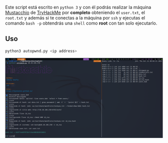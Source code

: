 Este script está escrito en `python 3` y con él podrás realizar la máquina [Mustacchio](https://tryhackme.com/room/mustacchio) de [TryHackMe](https://tryhackme.com/) por **completo** obteniendo el `user.txt`, el `root.txt` y además si te conectas a la máquina por `ssh` y ejecutas el comando `bash -p` obtendrás una `shell` como **root** con tan solo ejecutarlo.

## Uso

```sql
python3 autopwnd.py <ip address>
```
![autopwnd](https://github.com/hacknotes/TryHackMe/blob/main/Mustacchio/autopwnd.png)
